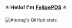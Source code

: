 ### :star: Hello! I'm <a href="https://felipepds.github.io/">FelipePDS</a> :star:

![Anurag's GitHub stats](https://github-readme-stats.vercel.app/api?username=felipepds&show_icons=true&theme=dracula)

<!--
**FelipePDS/FelipePDS** is a ✨ _special_ ✨ repository because its `README.md` (this file) appears on your GitHub profile.

Here are some ideas to get you started:

- 🔭 I’m currently working on ...
- 🌱 I’m currently learning ...
- 👯 I’m looking to collaborate on ...
- 🤔 I’m looking for help with ...
- 💬 Ask me about ...
- 📫 How to reach me: ...
- 😄 Pronouns: ...
- ⚡ Fun fact: ...
-->
